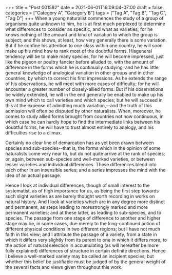 +++
title = "Post 001582"
date = 2021-06-01T16:09:04-07:00
draft = false
categories = ["Category A", "Category B"]
tags = ["Tag A", "Tag B", "Tag C", "Tag D"]
+++
When a young naturalist commences the study of a group of organisms quite unknown to him, he is at first much perplexed to determine what differences to consider as specific, and what as varieties; for he knows nothing of the amount and kind of variation to which the group is subject; and this shows, at least, how very generally there is some variation. But if he confine his attention to one class within one country, he will soon make up his mind how to rank most of the doubtful forms. Hisgeneral tendency will be to make many species, for he will become impressed, just like the pigeon or poultry fancier before alluded to, with the amount of difference in the forms which he is continually studying; and he has little general knowledge of analogical variation in other groups and in other countries, by which to correct his first impressions. As he extends the range of his observations, he will meet with more cases of difficulty; for he will encounter a greater number of closely-allied forms. But if his observations be widely extended, he will in the end generally be enabled to make up his own mind which to call varieties and which species; but he will succeed in this at the expense of admitting much variation,--and the truth of this admission will often be disputed by other naturalists. When, moreover, he comes to study allied forms brought from countries not now continuous, in which case he can hardly hope to find the intermediate links between his doubtful forms, he will have to trust almost entirely to analogy, and his difficulties rise to a climax.

Certainly no clear line of demarcation has as yet been drawn between species and sub-species--that is, the forms which in the opinion of some naturalists come very near to, but do not quite arrive at the rank of species; or, again, between sub-species and well-marked varieties, or between lesser varieties and individual differences. These differences blend into each other in an insensible series; and a series impresses the mind with the idea of an actual passage.

Hence I look at individual differences, though of small interest to the systematist, as of high importance for us, as being the first step towards such slight varieties as are barely thought worth recording in works on natural history. And I look at varieties which are in any degree more distinct and permanent, as steps leading to morestrongly marked and more permanent varieties; and at these latter, as leading to sub-species, and to species. The passage from one stage of difference to another and higher stage may be, in some cases, due merely to the long-continued action of different physical conditions in two different regions; but I have not much faith in this view; and I attribute the passage of a variety, from a state in which it differs very slightly from its parent to one in which it differs more, to the action of natural selection in accumulating (as will hereafter be more fully explained) differences of structure in certain definite directions. Hence I believe a well-marked variety may be called an incipient species; but whether this belief be justifiable must be judged of by the general weight of the several facts and views given throughout this work.
